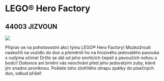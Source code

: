 # LEGO® Hero Factory

## 44003 JIZVOUN

![](https://www.lego.com/cdn/product-assets/product.img.pri/44003_prod.jpg)

Připrav se na pohotovostní akci týmu LEGO® Hero Factory! Mozkožrouti naskočili na vozidlo do dun a přeměnili ho na hrozivého jedovatého pavouka s rudýma očima! Držte se dál od jeho smrtících čepelí a pavoučích nohou s bodci! Dokonce ani brnění vás neochrání před jeho jedovatými zuby, které jím snadno proniknou. Pošlete toho zlotřilého otrapu zpátky do písečných dun, odkud přišel!